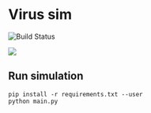 # Virus sim

![Build Status](https://github.com/mnk400/virussim/workflows/Build%20Status/badge.svg)

![](https://i.imgur.com/GtT7zON.png)

## Run simulation
```
pip install -r requirements.txt --user
python main.py
```
